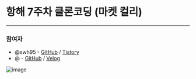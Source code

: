 # 항해 7주차 클론코딩 (마켓 컬리)

<hr>

### 참여자

- @swh95 - [GitHub](https://github.com/WHS95) / [Tistory](https://coding-daily.tistory.com/)
- @ - [GitHub](https://github.com/codeing999) / [Velog](https://velog.io/@mero)




![image](https://user-images.githubusercontent.com/71807433/186587192-337b58a2-9b71-4b6b-b2d4-2fe3b0dce29f.png)



